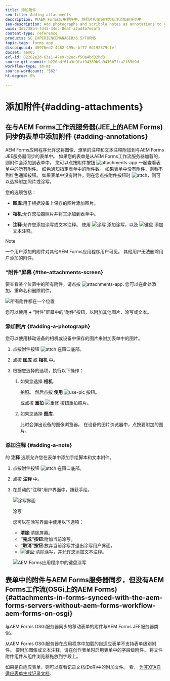 ```yaml
---
title: 添加附件
seo-title: Adding attachments
description: 在AEM Forms应用程序中，将照片和笔记作为批注添加到任务中
seo-description: Add photographs and scribble notes as annotations to your task in the AEM Forms app
uuid: 3d2738b4-fd43-44ec-8eaf-a2ad4b7e5af5
content-type: reference
products: SG_EXPERIENCEMANAGER/6.5/FORMS
topic-tags: forms-app
discoiquuid: d5976ed2-4482-495c-bf77-6d192379cfef
docset: aem65
exl-id: 82282e2d-63a1-47e9-b2ec-f50a4bd32bd3
source-git-commit: b220adf6fa3e9faf94389b9a9416b7fca2f89d9d
workflow-type: tm+mt
source-wordcount: '562'
ht-degree: 0%

---
```


# 添加附件{#adding-attachments}

## 在与AEM Forms工作流服务器(JEE上的AEM Forms)同步的表单中添加附件 {#adding-annotations}

AEM Forms应用程序允许您将图像、潦草的注释和文本注释附加到与AEM Forms JEE服务器同步的表单中。 如果您的表单是从AEM Forms工作流服务器加载的，则附件会添加到表单中。 您可以点按附件按钮 ![attachments-app](assets/attachments-app.png) 一起查看表单中的所有附件。 红色通知指定表单中的附件数。 如果表单中没有附件，则看不到红色通知按钮。 如果表单中没有附件，则在您点按附件按钮时 ![attch](assets/attch.png)，则可以选择附加照片或涂写。

您的选项包括：

* **图库**:用于根据设备上保存的图片添加图片。

* **相机**:允许您拍摄照片并将其添加到表单中。

* **注释**:允许您添加涂写或文本注释。 使用 ![涂写](assets/scribble.png) 添加涂写，以及 ![键盘](assets/keyboard.png) 添加文本注释。

>[!NOTE]
>
>一个用户添加的附件对其他AEM Forms应用程序用户可见。 其他用户无法删除用户添加的附件。

### “附件”屏幕 {#the-attachments-screen}

要查看某个位置中的所有附件，请点按 ![attachments-app](assets/attachments-app.png). 您可以在此处添加、重命名和删除附件。

![所有附件都在一个位置](assets/attachments-screen.png)

您可以使用 **+** “附件”屏幕中的“附件”按钮，以附加其他图片、涂写或文本。

### 添加照片 {#adding-a-photograph}

您可以使用移动设备的相机或设备中保存的图片来附加表单中的图片。

1. 点按附件按钮 ![attch](assets/attch.png) 在窗口底部。
1. 点按 **图库** 或 **相机** 中。
1. 根据您选择的选项，执行以下操作：

   1. 如果您选择 **相机**.

      拍照。 然后点按 **使用** ![use-pic](assets/use-pic.png) 按钮。

      或点按 **重拍** ![重修](assets/retake.png) 按钮重拍照片。

   1. 如果您选择 **图库**.

      此时会弹出设备的图像浏览器。 在设备的图片浏览器中，点按要附加的图片。

### 添加注释 {#adding-a-note}

的 **注释** 选项允许您在表单中添加手绘脚本和文本附件。

1. 点按附件按钮 ![attch](assets/attch.png) 在窗口底部。
1. 点按 **注释** 中。
1. 在启动的“注释”用户界面中，捕获手绘。

   ![涂写界面](assets/scribble-ui.png)

   涂写

   您可以在涂写界面中使用以下选项：

   * **清除**:清除屏幕。
   * **“完成”按钮**:附加当前涂写。
   * **“取消”按钮**:放弃当前涂写并退出涂写用户界面。
   * ![键盘](assets/keyboard.png):清除涂写，并允许您添加文本注释。

   ![AEM Forms应用程序中的键盘涂写](assets/keyboard-inapp.png)

## 表单中的附件与AEM Forms服务器同步，但没有AEM Forms工作流(OSGi上的AEM Forms) {#attachments-in-forms-synced-with-the-aem-forms-servers-without-aem-forms-workflow-aem-forms-on-osgi}

与AEM Forms OSGi服务器同步的移动表单的附件与AEM Forms JEE服务器类似。

从AEM Forms OSGi服务器在应用程序中加载的自适应表单不支持表单级别附件。 要附加图像或文本注释，请在创作表单时启用表单中的字段级附件。 将文件附件组件从组件浏览器拖放到字段上。

如果是自适应表单，则可以查看记录文档(DoR)中的附加文件。 看， [为非XFA自适应表单生成记录文档](../../forms/using/generate-document-of-record-for-non-xfa-based-adaptive-forms.md).
